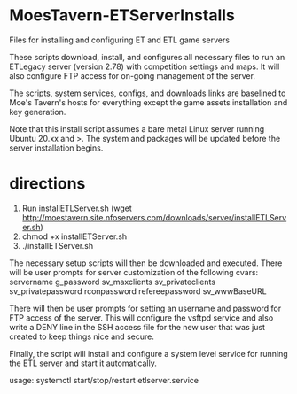 # MoesTavern-ETServerInstalls
Files for installing and configuring ET and ETL game servers

These scripts download, install, and configures all necessary files to run an ETLegacy server (version 2.78) with competition settings and maps. It will also configure FTP access for on-going management of the server.

The scripts, system services, configs, and downloads links are baselined to Moe's Tavern's hosts for everything except the game assets installation and key generation.

Note that this install script assumes a bare metal Linux server running Ubuntu 20.xx and >.  The system and packages will be updated before the server installation begins.


# directions

1.  Run installETLServer.sh  (wget http://moestavern.site.nfoservers.com/downloads/server/installETLServer.sh)
2.  chmod +x installETServer.sh
3.  ./installETServer.sh

The necessary setup scripts will then be downloaded and executed.  There will be user prompts for server customization of the following cvars:
servername
g_password
sv_maxclients
sv_privateclients
sv_privatepassword
rconpassword
refereepassword
sv_wwwBaseURL

There will then be user prompts for setting an username and password for FTP access of the server.  This will configure the vsftpd service and also write a DENY line in the SSH access file for the new user that was just created to keep things nice and secure.

Finally, the script will install and configure a system level service for running the ETL server and start it automatically.  

usage:  systemctl start/stop/restart etlserver.service

